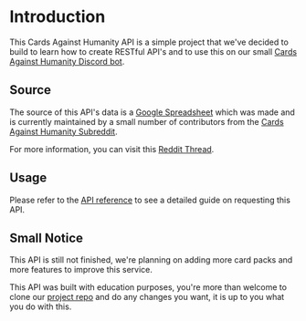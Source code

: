 # Introduction

This Cards Against Humanity API is a simple project that we've decided to build to learn how to create RESTful API's and to use this on our small [Cards Against Humanity Discord bot](https://github.com/greencoast-studios/discord-cards-against-humanity).

## Source

The source of this API's data is a [Google Spreadsheet](https://docs.google.com/spreadsheets/d/1NeIMmSMT3nYv_YzucrToYouA4SMWTWr8G18lfCE61ZM) which was made and is currently maintained by a small number of contributors from the [Cards Against Humanity Subreddit](https://www.reddit.com/r/cardsagainsthumanity/).

For more information, you can visit this [Reddit Thread](https://www.reddit.com/r/cardsagainsthumanity/comments/5hwhbj/the_card_listing_spreadsheet_new_editor_new/).

## Usage

Please refer to the [API reference](api_reference.md) to see a detailed guide on requesting this API.

## Small Notice

This API is still not finished, we're planning on adding more card packs and more features to improve this service.

This API was built with education purposes, you're more than welcome to clone our [project repo](https://github.com/greencoast-studios/discord-cards-against-humanity) and do any changes you want, it is up to you what you do with this.